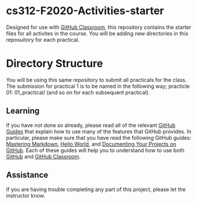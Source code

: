 
# cs312-F2020-Activities-starter

Designed for use with [GitHub Classroom](https://classroom.github.com/), this repository contains the starter files for all activites in the course. You will be adding new directories in this reposuitory for each practical.


# Directory Structure

You will be using this same repository to submit all practicals for the class. The submission for practical 1 is to be named in the following way;
practicle 01: 01_practical/ (and so on for each subsequent practical).



## Learning

If you have not done so already, please read all of the relevant [GitHub Guides](https://guides.github.com/) that explain how to use many of the features that GitHub provides. In particular, please make sure that you have read the following GitHub guides: [Mastering Markdown](https://guides.github.com/features/mastering-markdown/), [Hello World](https://guides.github.com/activities/hello-world/), and [Documenting Your Projects on GitHub](https://guides.github.com/features/wikis/). Each of these guides will help you to understand how to use both [GitHub](http://github.com) and [GitHub Classroom](https://classroom.github.com/).



## Assistance

If you are having trouble completing any part of this project, please let the instructor know.
